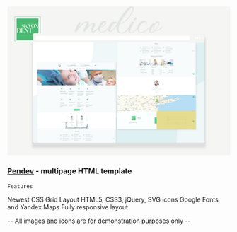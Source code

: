
<img src="preview/view.jpg">

### [Pendev](https://pendev.vercel.app/) - multipage HTML template ###

```
Features
```

Newest CSS Grid Layout
HTML5, CSS3, jQuery, SVG icons
Google Fonts and Yandex Maps
Fully responsive layout

-- All images and icons are for demonstration purposes only --
